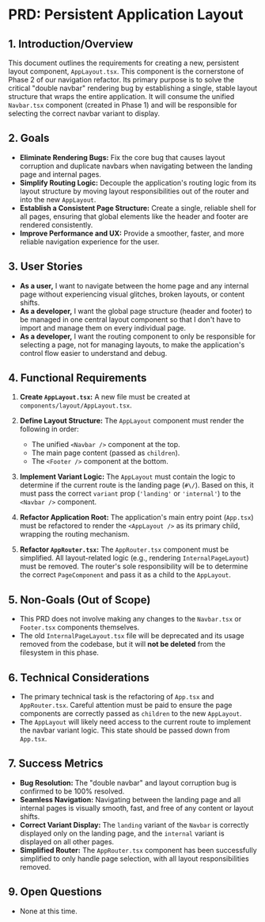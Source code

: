 # PRD: Persistent Application Layout

## 1. Introduction/Overview

This document outlines the requirements for creating a new, persistent layout component, `AppLayout.tsx`. This component is the cornerstone of Phase 2 of our navigation refactor. Its primary purpose is to solve the critical "double navbar" rendering bug by establishing a single, stable layout structure that wraps the entire application. It will consume the unified `Navbar.tsx` component (created in Phase 1) and will be responsible for selecting the correct navbar variant to display.

## 2. Goals

*   **Eliminate Rendering Bugs:** Fix the core bug that causes layout corruption and duplicate navbars when navigating between the landing page and internal pages.
*   **Simplify Routing Logic:** Decouple the application's routing logic from its layout structure by moving layout responsibilities out of the router and into the new `AppLayout`.
*   **Establish a Consistent Page Structure:** Create a single, reliable shell for all pages, ensuring that global elements like the header and footer are rendered consistently.
*   **Improve Performance and UX:** Provide a smoother, faster, and more reliable navigation experience for the user.

## 3. User Stories

*   **As a user,** I want to navigate between the home page and any internal page without experiencing visual glitches, broken layouts, or content shifts.
*   **As a developer,** I want the global page structure (header and footer) to be managed in one central layout component so that I don't have to import and manage them on every individual page.
*   **As a developer,** I want the routing component to only be responsible for selecting a page, not for managing layouts, to make the application's control flow easier to understand and debug.

## 4. Functional Requirements

1.  **Create `AppLayout.tsx`:** A new file must be created at `components/layout/AppLayout.tsx`.

2.  **Define Layout Structure:** The `AppLayout` component must render the following in order:
    *   The unified `<Navbar />` component at the top.
    *   The main page content (passed as `children`).
    *   The `<Footer />` component at the bottom.

3.  **Implement Variant Logic:** The `AppLayout` must contain the logic to determine if the current route is the landing page (`#\/`). Based on this, it must pass the correct `variant` prop (`'landing'` or `'internal'`) to the `<Navbar />` component.

4.  **Refactor Application Root:** The application's main entry point (`App.tsx`) must be refactored to render the `<AppLayout />` as its primary child, wrapping the routing mechanism.

5.  **Refactor `AppRouter.tsx`:** The `AppRouter.tsx` component must be simplified. All layout-related logic (e.g., rendering `InternalPageLayout`) must be removed. The router's sole responsibility will be to determine the correct `PageComponent` and pass it as a child to the `AppLayout`.

## 5. Non-Goals (Out of Scope)

*   This PRD does not involve making any changes to the `Navbar.tsx` or `Footer.tsx` components themselves.
*   The old `InternalPageLayout.tsx` file will be deprecated and its usage removed from the codebase, but it will **not be deleted** from the filesystem in this phase.

## 6. Technical Considerations

*   The primary technical task is the refactoring of `App.tsx` and `AppRouter.tsx`. Careful attention must be paid to ensure the page components are correctly passed as `children` to the new `AppLayout`.
*   The `AppLayout` will likely need access to the current route to implement the navbar variant logic. This state should be passed down from `App.tsx`.

## 7. Success Metrics

*   **Bug Resolution:** The "double navbar" and layout corruption bug is confirmed to be 100% resolved.
*   **Seamless Navigation:** Navigating between the landing page and all internal pages is visually smooth, fast, and free of any content or layout shifts.
*   **Correct Variant Display:** The `landing` variant of the `Navbar` is correctly displayed only on the landing page, and the `internal` variant is displayed on all other pages.
*   **Simplified Router:** The `AppRouter.tsx` component has been successfully simplified to only handle page selection, with all layout responsibilities removed.

## 9. Open Questions

*   None at this time.
